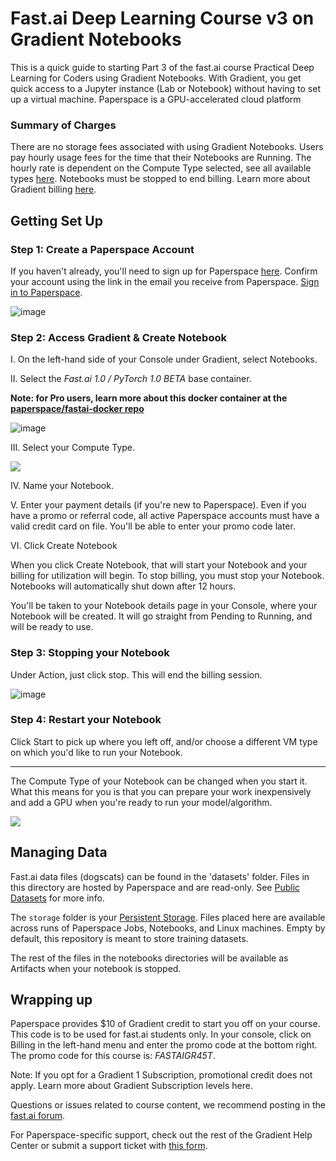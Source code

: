 # Fast.ai Deep Learning Course v3 on Gradient Notebooks

This is a quick guide to starting Part 3 of the fast.ai course Practical Deep Learning for Coders using Gradient Notebooks. With Gradient, you get quick access to a Jupyter instance (Lab or Notebook) without having to set up a virtual machine. Paperspace is a GPU-accelerated cloud platform

### Summary of Charges
There are no storage fees associated with using Gradient Notebooks. Users pay hourly usage fees for the time that their Notebooks are Running. The hourly rate is dependent on the Compute Type selected, see all available types [here](https://support.paperspace.com/hc/en-us/articles/360002484474-Gradient-Pricing).  Notebooks must be stopped to end billing. Learn more about Gradient billing [here](https://support.paperspace.com/hc/en-us/articles/360001369914-How-Does-Gradient-Billing-Work-).

## Getting Set Up
### Step 1: Create a Paperspace Account
If you haven't already, you'll need to sign up for Paperspace [here](https://www.paperspace.com/account/signup). Confirm your account using the link in the email you receive from Paperspace. [Sign in to Paperspace](https://www.paperspace.com/account/login). 

![image](https://user-images.githubusercontent.com/585865/47126635-76af7c80-d257-11e8-8f33-b34be1ae8ef3.png)


### Step 2: Access Gradient & Create Notebook
I. On the left-hand side of your Console under Gradient, select Notebooks.

II. Select the *Fast.ai 1.0 / PyTorch 1.0 BETA* base container. 

**Note: for Pro users, learn more about this docker container at the [paperspace/fastai-docker repo](https://github.com/Paperspace/fastai-docker/tree/fastai/pytorch1.0)**

![image](https://user-images.githubusercontent.com/585865/47126835-719efd00-d258-11e8-8d8d-b402ef8baecc.png)


III. Select your Compute Type.

![](https://support.paperspace.com/hc/article_attachments/360006919793/mceclip0.png)

IV. Name your Notebook.

V. Enter your payment details (if you're new to Paperspace). Even if you have a promo or referral code, all active Paperspace accounts must have a valid credit card on file. You'll be able to enter your promo code later. 

VI. Click Create Notebook

When you click Create Notebook, that will start your Notebook and your billing for utilization will begin. To stop billing, you must stop your Notebook. Notebooks will automatically shut down after 12 hours. 

You'll be taken to your Notebook details page in your Console, where your Notebook will be created. It will go straight from Pending to Running, and will be ready to use. 

### Step 3: Stopping your Notebook
Under Action, just click stop.  This will end the billing session.

![image](https://user-images.githubusercontent.com/585865/47126987-29340f00-d259-11e8-8432-10e47d3edbe0.png)

### Step 4: Restart your Notebook
Click Start to pick up where you left off, and/or choose a different VM type on which you'd like to run your Notebook.
 
---

The Compute Type of your Notebook can be changed when you start it. What this means for you is that you can prepare your work inexpensively and add a GPU when you're ready to run your model/algorithm.

![](https://support.paperspace.com/hc/article_attachments/360012358634/mceclip0.png)

## Managing Data
Fast.ai data files (dogscats) can be found in the 'datasets' folder. Files in this directory are hosted by Paperspace and are read-only. See [Public Datasets](https://support.paperspace.com/hc/en-us/articles/360003092514-Public-Datasets) for more info.

The `storage` folder is your [Persistent Storage](https://support.paperspace.com/hc/en-us/articles/360001468133-Persistent-Storage). Files placed here are available across runs of Paperspace Jobs, Notebooks, and Linux machines. Empty by default, this repository is meant to store training datasets. 

The rest of the files in the notebooks directories will be available as Artifacts when your notebook is stopped. 

## Wrapping up
Paperspace provides $10 of Gradient credit to start you off on your course. This code is to be used for fast.ai students only. In your console, click on Billing in the left-hand menu and enter the promo code at the bottom right. The promo code for this course is: *FASTAIGR45T*. 

Note: If you opt for a Gradient 1 Subscription, promotional credit does not apply. Learn more about Gradient Subscription levels here. 

Questions or issues related to course content, we recommend posting in the [fast.ai forum](http://forums.fast.ai/). 

For Paperspace-specific support, check out the rest of the Gradient Help Center or submit a support ticket with [this form](https://support.paperspace.com/hc/en-us/requests/new). 
